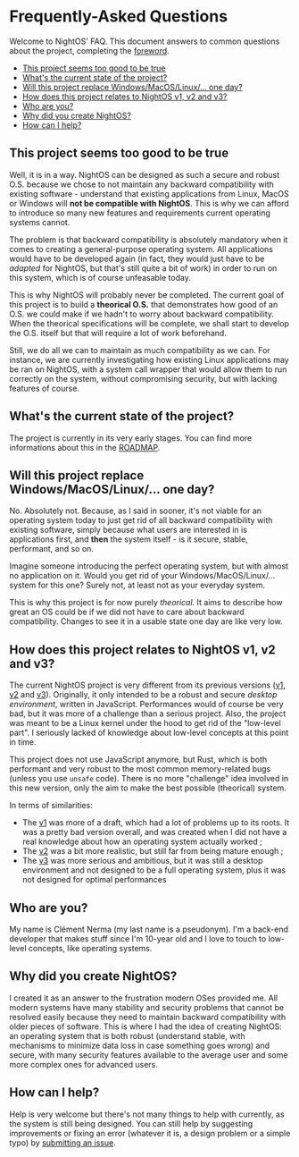 # Frequently-Asked Questions

Welcome to NightOS' FAQ. This document answers to common questions about the project, completing the [foreword](FOREWORD.md).

- [This project seems too good to be true](#this-project-seems-too-good-to-be-true)
- [What's the current state of the project?](#whats-the-current-state-of-the-project)
- [Will this project replace Windows/MacOS/Linux/... one day?](#will-this-project-replace-windowsmacoslinux-one-day)
- [How does this project relates to NightOS v1, v2 and v3?](#how-does-this-project-relates-to-nightos-v1-v2-and-v3)
- [Who are you?](#who-are-you)
- [Why did you create NightOS?](#why-did-you-create-nightos)
- [How can I help?](#how-can-i-help)

## This project seems too good to be true

Well, it is in a way. NightOS can be designed as such a secure and robust O.S. because we chose to not maintain any backward compatibility with existing software - understand that existing applications from Linux, MacOS or Windows will **not be compatible with NightOS**. This is why we can afford to introduce so many new features and requirements current operating systems cannot.

The problem is that backward compatibility is absolutely mandatory when it comes to creating a general-purpose operating system. All applications would have to be developed again (in fact, they would just have to be _adapted_ for NightOS, but that's still quite a bit of work) in order to run on this system, which is of course unfeasable today.

This is why NightOS will probably never be completed. The current goal of this project is to build a **theorical O.S.** that demonstrates how good of an O.S. we could make if we hadn't to worry about backward compatibility. When the theorical specifications will be complete, we shall start to develop the O.S. itself but that will require a lot of work beforehand.

Still, we do all we can to maintain as much compatibility as we can. For instance, we are currently investigating how existing Linux applications may be ran on NightOS, with a system call wrapper that would allow them to run correctly on the system, without compromising security, but with lacking features of course.

## What's the current state of the project?

The project is currently in its very early stages. You can find more informations about this in the [ROADMAP](project/roadmap.md).

## Will this project replace Windows/MacOS/Linux/... one day?

No. Absolutely not. Because, as I said in sooner, it's not viable for an operating system today to just get rid of all backward compatibility with existing software, simply because what users are interested in is applications first, and **then** the system itself - is it secure, stable, performant, and so on.

Imagine someone introducing the perfect operating system, but with almost no application on it. Would you get rid of your Windows/MacOS/Linux/... system for this one? Surely not, at least not as your everyday system.

This is why this project is for now purely _theorical_. It aims to describe how great an OS could be if we did not have to care about backward compatibility. Changes to see it in a usable state one day are like very low.

## How does this project relates to NightOS v1, v2 and v3?

The current NightOS project is very different from its previous versions ([v1](https://github.com/ClementNerma/NightOS-v1), [v2](https://github.com/ClementNerma/NightOS-v2) and [v3](https://github.com/ClementNerma/NightOS-v3)). Originally, it only intended to be a robust and secure _desktop environment_, written in JavaScript. Performances would of course be very bad, but it was more of a challenge than a serious project. Also, the project was meant to be a Linux kernel under the hood to get rid of the "low-level part". I seriously lacked of knowledge about low-level concepts at this point in time.

This project does not use JavaScript anymore, but Rust, which is both performant and very robust to the most common memory-related bugs (unless you use `unsafe` code). There is no more "challenge" idea involved in this new version, only the aim to make the best possible (theorical) system.

In terms of similarities:

- The [v1](https://github.com/ClementNerma/NightOS-v1) was more of a draft, which had a lot of problems up to its roots. It was a pretty bad version overall, and was created when I did not have a real knowledge about how an operating system actually worked ;
- The [v2](https://github.com/ClementNerma/NightOS-v2) was a bit more realistic, but still far from being mature enough ;
- The [v3](https://github.com/ClementNerma/NightOS-v3) was more serious and ambitious, but it was still a desktop environment and not designed to be a full operating system, plus it was not designed for optimal performances

## Who are you?

My name is Clément Nerma (my last name is a pseudonym). I'm a back-end developer that makes stuff since I'm 10-year old and I love to touch to low-level concepts, like operating systems.

## Why did you create NightOS?

I created it as an answer to the frustration modern OSes provided me. All modern systems have many stability and security problems that cannot be resolved easily because they need to maintain backward compatibility with older pieces of software.
This is where I had the idea of creating NightOS: an operating system that is both robust (understand stable, with mechanisms to minimize data loss in case something goes wrong) and secure, with many security features available to the average user and some more complex ones for advanced users.

## How can I help?

Help is very welcome but there's not many things to help with currently, as the system is still being designed. You can still help by suggesting improvements or fixing an error (whatever it is, a design problem or a simple typo) by [submitting an issue](https://github.com/ClementNerma/NightOS/issues/new).
